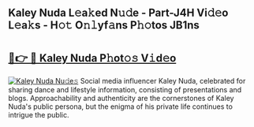 ## Kaley Nuda L𝚎a𝚔ed N𝚞𝚍e - Part-J4H Vi𝚍𝚎o L𝚎a𝚔s - H𝚘𝚝 O𝚗𝚕yf𝚊ns P𝚑𝚘tos JB1ns

# <h2><a href="http://kfdhrw7.oniu.top/?m=Kaley+Nuda">🔗👉 🔴 Kaley Nuda P𝚑ot𝚘𝚜 V𝚒d𝚎o</a></h2>

[![Kaley Nuda Nu𝚍e𝚜](https://i.imgur.com/0qMVB7G.gif)](http://kfdhrw7.oniu.top/?m=Kaley+Nuda)
Social media influencer Kaley Nuda, celebrated for sharing dance and lifestyle information, consisting of presentations and blogs. Approachability and authenticity are the cornerstones of Kaley Nuda's public persona, but the enigma of his private life continues to intrigue the public.  

